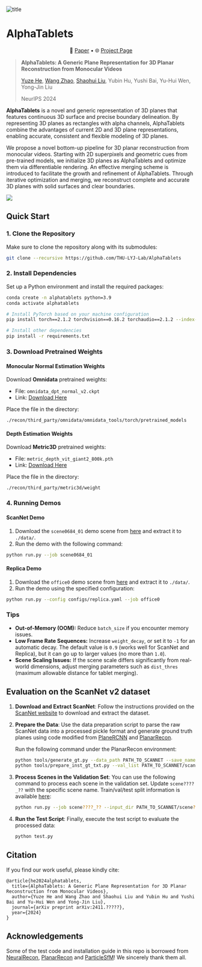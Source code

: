 ![title](https://github.com/user-attachments/assets/ac7675cb-3a2e-4e22-8316-da7c420ba69e)

# AlphaTablets

<p align="center">
    📃 <a href="https://arxiv.org/abs/2411.?????" target="_blank">Paper</a> • 🌐 <a href="https://hyzcluster.github.io/alphatablets" target="_blank">Project Page</a>
</p>

> **AlphaTablets: A Generic Plane Representation for 3D Planar Reconstruction from Monocular Videos**
>
> [Yuze He](https://hyzcluster.github.io), [Wang Zhao](https://github.com/thuzhaowang), [Shaohui Liu](http://b1ueber2y.me/), Yubin Hu, Yushi Bai, Yu-Hui Wen, Yong-Jin Liu
>
> NeurIPS 2024

**AlphaTablets** is a novel and generic representation of 3D planes that features continuous 3D surface and precise boundary delineation. By representing 3D planes as rectangles with alpha channels, AlphaTablets combine the advantages of current 2D and 3D plane representations, enabling accurate, consistent and flexible modeling of 3D planes.

We propose a novel bottom-up pipeline for 3D planar reconstruction from monocular videos. Starting with 2D superpixels and geometric cues from pre-trained models, we initialize 3D planes as AlphaTablets and optimize them via differentiable rendering. An effective merging scheme is introduced to facilitate the growth and refinement of AlphaTablets. Through iterative optimization and merging, we reconstruct complete and accurate 3D planes with solid surfaces and clear boundaries.

<img src="https://hyzcluster.github.io/alphatablets/static/images/pipeline.png">



## Quick Start

### 1. Clone the Repository

Make sure to clone the repository along with its submodules:

```bash
git clone --recursive https://github.com/THU-LYJ-Lab/AlphaTablets
```

### 2. Install Dependencies

Set up a Python environment and install the required packages:

```bash
conda create -n alphatablets python=3.9
conda activate alphatablets

# Install PyTorch based on your machine configuration
pip install torch==2.1.2 torchvision==0.16.2 torchaudio==2.1.2 --index-url https://download.pytorch.org/whl/cu118

# Install other dependencies
pip install -r requirements.txt
```

### 3. Download Pretrained Weights

#### Monocular Normal Estimation Weights

Download **Omnidata** pretrained weights:

- File: `omnidata_dpt_normal_v2.ckpt`
- Link: [Download Here](https://www.dropbox.com/scl/fo/348s01x0trt0yxb934cwe/h?rlkey=a96g2incso7g53evzamzo0j0y&e=2&dl=0)

Place the file in the directory:

```plaintext
./recon/third_party/omnidata/omnidata_tools/torch/pretrained_models
```

#### Depth Estimation Weights

Download **Metric3D** pretrained weights:

- File: `metric_depth_vit_giant2_800k.pth`
- Link: [Download Here](https://huggingface.co/JUGGHM/Metric3D/blob/main/metric_depth_vit_giant2_800k.pth)

Place the file in the directory:

```plaintext
./recon/third_party/metric3d/weight
```

### 4. Running Demos

#### ScanNet Demo

1. Download the `scene0684_01` demo scene from [here](https://drive.google.com/drive/folders/13rYkek_CQuOk_N5erJL08R26B1BkYmwD?usp=sharing) and extract it to `./data/`.
2. Run the demo with the following command:

```bash
python run.py --job scene0684_01
```

#### Replica Demo

1. Download the `office0` demo scene from [here](https://drive.google.com/drive/folders/13rYkek_CQuOk_N5erJL08R26B1BkYmwD?usp=sharing) and extract it to `./data/`.
2. Run the demo using the specified configuration:

```bash
python run.py --config configs/replica.yaml --job office0
```

### Tips

- **Out-of-Memory (OOM):** Reduce `batch_size` if you encounter memory issues.
- **Low Frame Rate Sequences:** Increase `weight_decay`, or set it to `-1` for an automatic decay. The default value is `0.9` (works well for ScanNet and Replica), but it can go up to larger values (no more than `1.0`).
- **Scene Scaling Issues:** If the scene scale differs significantly from real-world dimensions, adjust merging parameters such as `dist_thres` (maximum allowable distance for tablet merging).



## Evaluation on the ScanNet v2 dataset

1. **Download and Extract ScanNet**: 
   Follow the instructions provided on the [ScanNet website](http://www.scan-net.org/) to download and extract the dataset.

2. **Prepare the Data**: 
   Use the data preparation script to parse the raw ScanNet data into a processed pickle format and generate ground truth planes using code modified from [PlaneRCNN](https://github.com/NVlabs/planercnn/blob/master/data_prep/parse.py) and [PlanarRecon](https://github.com/neu-vi/PlanarRecon/tree/main).

   Run the following command under the PlanarRecon environment:

   ```bash
   python tools/generate_gt.py --data_path PATH_TO_SCANNET --save_name planes_9/ --window_size 9 --n_proc 2 --n_gpu 1
   python tools/prepare_inst_gt_txt.py --val_list PATH_TO_SCANNET/scannetv2_val.txt --plane_mesh_path ./planes_9
   ```

3. **Process Scenes in the Validation Set**: 
    You can use the following command to process each scene in the validation set. Update `scene????_??` with the specific scene name. Train/val/test split information is available [here](https://github.com/ScanNet/ScanNet/tree/master/Tasks/Benchmark):

   ```bash
   python run.py --job scene????_?? --input_dir PATH_TO_SCANNET/scene????_??
   ```

4. **Run the Test Script**: 
   Finally, execute the test script to evaluate the processed data:

   ```bash
   python test.py
   ```



## Citation

If you find our work useful, please kindly cite:

```
@article{he2024alphatablets,
  title={AlphaTablets: A Generic Plane Representation for 3D Planar Reconstruction from Monocular Videos}, 
  author={Yuze He and Wang Zhao and Shaohui Liu and Yubin Hu and Yushi Bai and Yu-Hui Wen and Yong-Jin Liu},
  journal={arXiv preprint arXiv:2411.?????},
  year={2024}
}
```



## Acknowledgements

Some of the test code and installation guide in this repo is borrowed from [NeuralRecon](https://github.com/zju3dv/NeuralRecon), [PlanarRecon](https://github.com/neu-vi/PlanarRecon/tree/main) and [ParticleSfM](https://github.com/bytedance/particle-sfm)! We sincerely thank them all.
